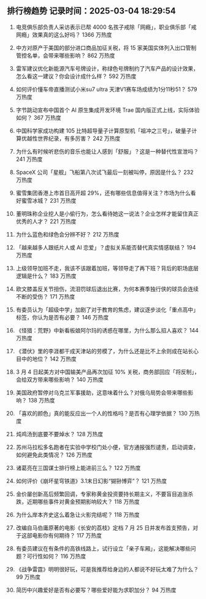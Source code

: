
## 排行榜趋势 记录时间：2025-03-04 18:29:54
  
  1. 电竞俱乐部负责人采访表示已帮 4000 名孩子戒除「网瘾」，职业俱乐部「戒网瘾」效果真的这么好吗？ 1366 万热度
    
  2. 中方对原产于美国的部分进口商品加征关税，将 15 家美国实体列入出口管制管控名单，会带来哪些影响？ 862 万热度
    
  3. 雷军建议优化新能源汽车号牌设计，称绿色号牌制约了汽车产品的设计效果，怎么看这一建议？你会设计成什么样？ 592 万热度
    
  4. 如何评价懂车帝直播测试小米su7 ultra 天津V1赛车场成绩为1分11秒51？ 579 万热度
    
  5. 字节跳动宣布中国首个 AI 原生集成开发环境 Trae 国内版正式上线，实际体验如何？ 367 万热度
    
  6. 中国科学家成功构建 105 比特超导量子计算原型机「祖冲之三号」，破量子计算优越性世界纪录，有多厉害？ 242 万热度
    
  7. 为什么有时候听悲伤的音乐也能让人感到「舒服」？这是一种替代性宣泄吗？ 241 万热度
    
  8. SpaceX 公司「星舰」飞船第八次试飞最后一刻被叫停，原因是什么？ 232 万热度
    
  9. 蜜雪集团香港上市首日高开超 29%，还有哪些信息值得关注？市场为什么看好蜜雪冰城？ 231 万热度
    
  10. 董明珠称企业挖人是小偷行为，怎么看待她这一说法？企业怎样才能留住真正优秀的人才？ 221 万热度
    
  11. 为什么蓝色和绿色会分辨不好？ 212 万热度
    
  12. 「越来越多人跟纸片人或 AI 恋爱」？虚拟关系能否替代真实情感联结？ 194 万热度
    
  13. 上级领导加班不走，我该不该跟着加班，等领导走了再下班？背后的职场底层逻辑是什么？ 183 万热度
    
  14. 欧文膝盖反关节扭伤，流泪罚球后退出比赛，为何本赛季独行侠的球员会连续不断的受伤？ 171 万热度
    
  15. 有委员认为「超级中学」加剧了对于教育的焦虑，建议逐步淡化「重点高中」标签，你认为是否有必要？ 146 万热度
    
  16. 《怪猎：荒野》中新看板娘阿尔玛的诱惑在哪里，为什么那么招人喜欢？ 144 万热度
    
  17. 《潜伏》里的李涯都干成天津站的劳模了，为什么还是比不上余则成在站长心目中的地位？ 142 万热度
    
  18. 3 月 4 日起美方对中国输美产品再次加征 10% 关税，商务部回应「将反制」，会给双方带来哪些影响？ 140 万热度
    
  19. 美国政府暂停对乌克兰军事援助，这意味着什么？对俄乌局势会带来哪些影响？ 138 万热度
    
  20. 「喜欢的颜色」真的能反应出一个人的性格吗？是否有心理学依据？ 130 万热度
    
  21. 炖鸡汤到底要不要焯水？ 128 万热度
    
  22. 苏州马拉松多名跑者在实验中学校门处小便，官方通报强烈谴责，启动调查，如何避免此类情况？ 126 万热度
    
  23. 诸葛亮在三国谋士排行榜上能进前三么？ 122 万热度
    
  24. 如何评价《崩坏星穹铁道》3.1末日幻影“猢狲博弈”？ 121 万热度
    
  25. 金价屡创新高后频繁回调，专家称黄金投资要持长期主义，不要盲目追涨杀跌，近期哪些事件对黄金预期影响较大？ 118 万热度
    
  26. 为什么岸本齐史这么着急让火影完结呢？ 118 万热度
    
  27. 改编自马伯庸原著的电影《长安的荔枝》定档 7 月 25 日并发布首支预告，对于这部电影你有何期待？ 117 万热度
    
  28. 有委员建议在有条件的高铁线路上，试行设立「亲子车厢」，这能解决哪些问题？可行性如何？ 116 万热度
    
  29. 《战争雷霆》明明很好玩，可是我推荐给身边的人都说不好玩太难了为什么？ 99 万热度
    
  30. 简历中兴趣爱好是否有必要写？哪些爱好能为求职加分？ 94 万热度
    
